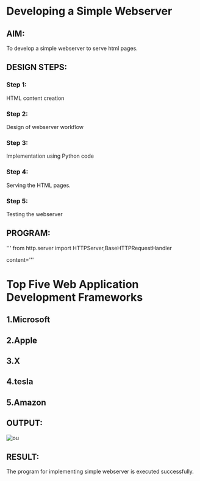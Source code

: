 # Developing a Simple Webserver
## AIM:
To develop a simple webserver to serve html pages.

## DESIGN STEPS:
### Step 1: 
HTML content creation
### Step 2:
Design of webserver workflow
### Step 3:
Implementation using Python code
### Step 4:
Serving the HTML pages.
### Step 5:
Testing the webserver

## PROGRAM:

''' from http.server import HTTPServer,BaseHTTPRequestHandler

content=''' <!doctype html>

<title> My Web Server</title>

# Top Five Web Application Development Frameworks

## 1.Microsoft
## 2.Apple 
## 3.X
##  4.tesla
## 5.Amazon



## OUTPUT:

![ou](https://github.com/divakar618/simplewebserver/assets/121932143/cda722f9-9482-43af-ae40-0a9c4fbba5aa)


## RESULT:
The program for implementing simple webserver is executed successfully.
